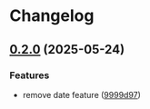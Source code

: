 # Changelog

## [0.2.0](https://github.com/nmelepat/release-test/compare/v0.1.0...v0.2.0) (2025-05-24)


### Features

* remove date feature ([9999d97](https://github.com/nmelepat/release-test/commit/9999d970ca9e98d5b7c12380f11ce66e4a800099))

